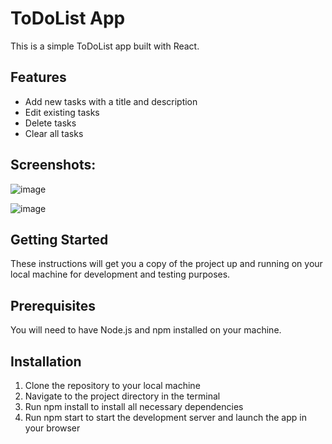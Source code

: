 # ToDoList App
This is a simple ToDoList app built with React.

## Features
* Add new tasks with a title and description
* Edit existing tasks
* Delete tasks
* Clear all tasks

## Screenshots:

![image](https://user-images.githubusercontent.com/110572038/234137366-19f24fd1-f8fc-48bb-826f-10bc5cb265bc.png)

![image](https://user-images.githubusercontent.com/110572038/234137569-0b0e591e-e34b-4733-80f5-1c1b021c53f2.png)


## Getting Started
These instructions will get you a copy of the project up and running on your local machine for development and testing purposes.

## Prerequisites
You will need to have Node.js and npm installed on your machine.

## Installation
1. Clone the repository to your local machine
2. Navigate to the project directory in the terminal
3. Run npm install to install all necessary dependencies
4. Run npm start to start the development server and launch the app in your browser
